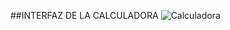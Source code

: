 ##INTERFAZ DE LA CALCULADORA
![Calculadora](https://github.com/user-attachments/assets/fcc031c2-eb5f-4e44-a32f-dd38db54bf51)
